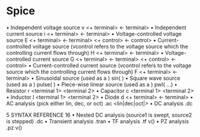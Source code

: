 # Spice
• Independent voltage source
v<name> <+ terminal> <- terminal> <value>
• Independent current source
i<name> <+ terminal> <- terminal> <value>
• Voltage-controlled voltage source
E<name> <+ terminal> <- terminal> <+ control> <- control> <gain>
• Current-controlled voltage source (vcontrol refers to the voltage source which the controlling current
flows through)
H<name> <+ terminal> <- terminal> <vcontrol> <gain>
• Voltage-controlled current source
G<name> <+ terminal> <- terminal> <+ control> <- control> <gain>
• Current-controlled current source (vcontrol refers to the voltage source which the controlling current
flows through)
F<name> <+ terminal> <- terminal> <vcontrol> <gain>
• Sinusoidal source (used as a <value>)
sin(<offset> <amplitude> <frequency> <delay> <damping> <phase>)
• Square wave source (used as a <value>)
pulse(<vmin> <vmax> <delay> <rise time> <fall time> <pulse width> <period>)
• Piece-wise linear source (used as a <value>)
pwl(<t0> <v0> <t1> <v1> <t2> <v2> ...)
• Resistor
r<name> <terminal 1> <terminal 2> <value>
• Capacitor
c<name> <terminal 1> <terminal 2> <value>
• Inductor
l<name> <terminal 1> <terminal 2> <value>
• Diode
d<name> <+ terminal> <- terminal> <model> <parameter list>
• AC analysis (pick either lin, dec, or oct)
.ac <lin|dec|oct|> <number of samples> <freq start> <freq stop>
• DC analysis
.dc <source> <start> <stop> <step>


5 SYNTAX REFERENCE 16
• Nested DC analysis (source1 is swept, source2 is stepped)
.dc <source1> <start1> <stop1> <step1> <source2> <start2> <stop2> <step2>
• Transient analysis
.tran <t step> <t stop>
• TF analysis
.tf v(<node>) <source>
• PZ analysis
.pz v(<node>) <source>
